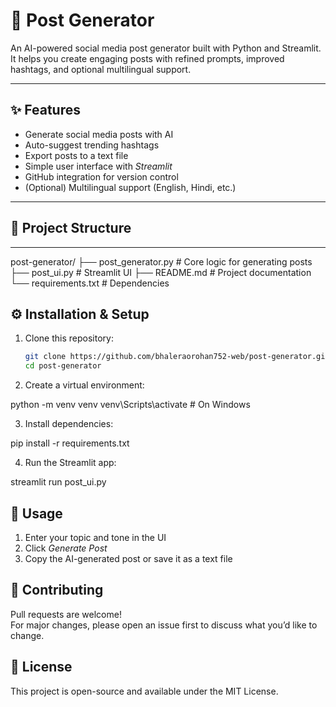 # 🚀 Post Generator

An AI-powered social media post generator built with Python and Streamlit.  
It helps you create engaging posts with refined prompts, improved hashtags, and optional multilingual support.

---

## ✨ Features
- Generate social media posts with AI  
- Auto-suggest trending hashtags  
- Export posts to a text file  
- Simple user interface with *Streamlit*  
- GitHub integration for version control  
- (Optional) Multilingual support (English, Hindi, etc.)  

---

## 📂 Project Structure
---
post-generator/
├── post_generator.py   # Core logic for generating posts
├── post_ui.py          # Streamlit UI
├── README.md           # Project documentation
└── requirements.txt    # Dependencies

## ⚙ Installation & Setup

1. Clone this repository:
   ```bash
   git clone https://github.com/bhaleraorohan752-web/post-generator.git
   cd post-generator

   
2. Create a virtual environment:

python -m venv venv
venv\Scripts\activate   # On Windows


3. Install dependencies:

pip install -r requirements.txt


4. Run the Streamlit app:

streamlit run post_ui.py


## 🚀 Usage
1. Enter your topic and tone in the UI  
2. Click *Generate Post*  
3. Copy the AI-generated post or save it as a text file



## 🤝 Contributing
Pull requests are welcome!  
For major changes, please open an issue first to discuss what you’d like to change.


## 📜 License
This project is open-source and available under the MIT License.